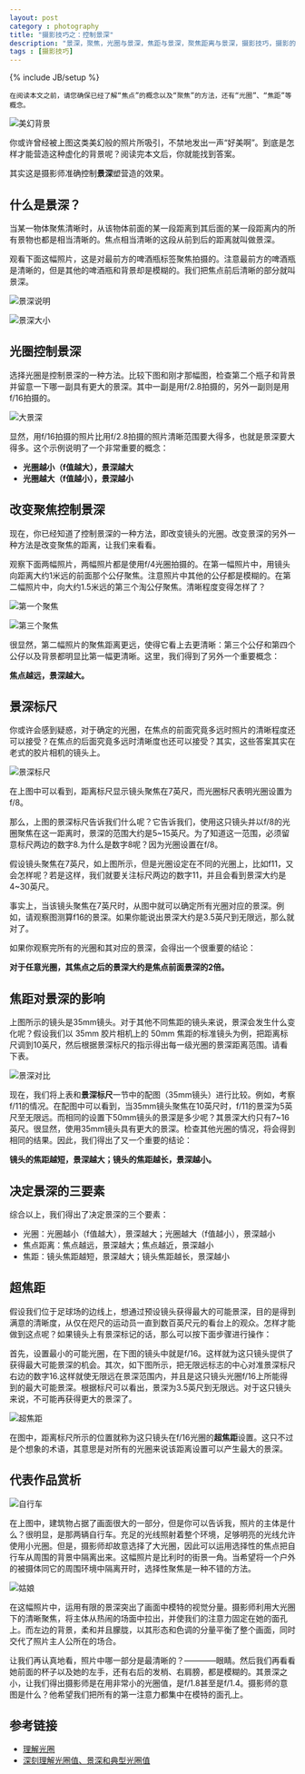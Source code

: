 ```yaml
---
layout: post
category : photography
title: "摄影技巧之：控制景深"
description: "景深，聚焦，光圈与景深，焦距与景深，聚焦距离与景深，摄影技巧，摄影的语言"
tags : [摄影技巧]
---
```

{% include JB/setup %}

    在阅读本文之前，请您确保已经了解“焦点”的概念以及“聚焦”的方法，还有“光圈”、“焦距”等概念。

![美幻背景](http://gtms04.alicdn.com/tps/i4/TB1fSBeHFXXXXbdXpXXCtjtIVXX-600-400.jpg)

你或许曾经被上图这类美幻般的照片所吸引，不禁地发出一声“好美啊”。到底是怎样才能营造这种虚化的背景呢？阅读完本文后，你就能找到答案。

其实这是摄影师准确控制**景深**塑营造的效果。

## 什么是景深？

当某一物体聚焦清晰时，从该物体前面的某一段距离到其后面的某一段距离内的所有景物也都是相当清晰的。焦点相当清晰的这段从前到后的距离就叫做景深。

观看下面这幅照片，这是对最前方的啤酒瓶标签聚焦拍摄的。注意最前方的啤酒瓶是清晰的，但是其他的啤酒瓶和背景却是模糊的。我们把焦点前后清晰的部分就叫景深。

![景深说明](http://www.canon.com.cn/specialsite/ds_abcbook/image/intermediate03_07.jpg)

![景深大小](http://www.canon.com.cn/specialsite/shootingmode/images/1-1-5.png)

## 光圈控制景深

选择光圈是控制景深的一种方法。比较下图和刚才那幅图，检查第二个瓶子和背景并留意一下哪一副具有更大的景深。其中一副是用f/2.8拍摄的，另外一副则是用f/16拍摄的。

![大景深](http://www.canon.com.cn/specialsite/ds_abcbook/image/intermediate03_12.jpg)

显然，用f/16拍摄的照片比用f/2.8拍摄的照片清晰范围要大得多，也就是景深要大得多。这个示例说明了一个非常重要的概念：

* **光圈越小（f值越大），景深越大**
* **光圈越大（f值越小），景深越小**

## 改变聚焦控制景深

现在，你已经知道了控制景深的一种方法，即改变镜头的光圈。改变景深的另外一种方法是改变聚焦的距离，让我们来看看。

观察下面两幅照片，两幅照片都是使用f/4光圈拍摄的。在第一幅照片中，用镜头向距离大约1米远的前面那个公仔聚焦。注意照片中其他的公仔都是模糊的。在第二幅照片中，向大约1.5米远的第三个淘公仔聚焦。清晰程度变得怎样了？

![第一个聚焦](http://gtms03.alicdn.com/tps/i3/TB1hU8aHFXXXXblXpXXCHHzIVXX-600-399.jpg)

![第三个聚焦](http://gtms04.alicdn.com/tps/i4/TB1lKU8HpXXXXcnXVXXCHHzIVXX-600-399.jpg)

很显然，第二幅照片的聚焦距离更远，使得它看上去更清晰：第三个公仔和第四个公仔以及背景都明显比第一幅更清晰。这里，我们得到了另外一个重要概念：

**焦点越远，景深越大。**

## 景深标尺

你或许会感到疑惑，对于确定的光圈，在焦点的前面究竟多远时照片的清晰程度还可以接受？在焦点的后面究竟多远时清晰度也还可以接受？其实，这些答案其实在老式的胶片相机的镜头上。

![景深标尺](http://gtms04.alicdn.com/tps/i4/TB10S0cHFXXXXcNXXXXidAn1pXX-534-302.jpg)

在上图中可以看到，距离标尺显示镜头聚焦在7英尺，而光圈标尺表明光圈设置为f/8。

那么，上图的景深标尺告诉我们什么呢？它告诉我们，使用这只镜头并以f/8的光圈聚焦在这一距离时，景深的范围大约是5~15英尺。为了知道这一范围，必须留意标尺两边的数字8.为什么是数字8呢？因为光圈设置在f/8。

假设镜头聚焦在7英尺，如上图所示，但是光圈设定在不同的光圈上，比如f11，又会怎样呢？若是这样，我们就要关注标尺两边的数字11，并且会看到景深大约是4~30英尺。

事实上，当该镜头聚焦在7英尺时，从图中就可以确定所有光圈对应的景深。例如，请观察图测算f16的景深。如果你能说出景深大约是3.5英尺到无限远，那么就对了。

如果你观察完所有的光圈和其对应的景深，会得出一个很重要的结论：

**对于任意光圈，其焦点之后的景深大约是焦点前面景深的2倍。**

## 焦距对景深的影响

上图所示的镜头是35mm镜头。对于其他不同焦距的镜头来说，景深会发生什么变化呢？假设我们以 35mm 胶片相机上的 50mm 焦距的标准镜头为例，把距离标尺调到10英尺，然后根据景深标尺的指示得出每一级光圈的景深距离范围。请看下表。

![景深对比](http://gtms01.alicdn.com/tps/i1/TB1D3I_HpXXXXcRXVXXWlqoHFXX-142-114.png)

现在，我们将上表和**景深标尺**一节中的配图（35mm镜头）进行比较。例如，考察f/11的情况。在配图中可以看到，当35mm镜头聚焦在10英尺时，f/11的景深为5英尺至无限远。而相同的设置下50mm镜头的景深是多少呢？其景深大约只有7~16英尺。很显然，使用35mm镜头具有更大的景深。检查其他光圈的情况，将会得到相同的结果。因此，我们得出了又一个重要的结论：

**镜头的焦距越短，景深越大；镜头的焦距越长，景深越小。**

## 决定景深的三要素

综合以上，我们得出了决定景深的三个要素：

* 光圈：光圈越小（f值越大），景深越大；光圈越大（f值越小），景深越小
* 焦点距离：焦点越远，景深越大；焦点越近，景深越小
* 焦距：镜头焦距越短，景深越大；镜头焦距越长，景深越小

## 超焦距

假设我们位于足球场的边线上，想通过预设镜头获得最大的可能景深，目的是得到满意的清晰度，从仅在咫尺的运动员一直到数百英尺元的看台上的观众。怎样才能做到这点呢？如果镜头上有景深标记的话，那么可以按下面步骤进行操作：

首先，设置最小的可能光圈，在下图的镜头中就是f/16。这样就为这只镜头提供了获得最大可能景深的机会。其次，如下图所示，把无限远标志的中心对准景深标尺右边的数字16.这样就使无限远在景深范围内，并且是这只镜头光圈f/16上所能得到的最大可能景深。根据标尺可以看出，景深为3.5英尺到无限远。对于这只镜头来说，不可能再获得更大的景深了。

![超焦距](http://gtms01.alicdn.com/tps/i1/TB1WAlXHFXXXXXgXFXXl6ea5XXX-543-297.jpg)

在图中，距离标尺所示的位置就称为这只镜头在f/16光圈的**超焦距**设置。这只不过是个想象的术语，其意思是对所有的光圈来说该距离设置可以产生最大的景深。

## 代表作品赏析

![自行车](http://gtms03.alicdn.com/tps/i3/TB1r90eHFXXXXamXpXXx2rSIVXX-600-600.jpg)

在上图中，建筑物占据了画面很大的一部分，但是你可以告诉我，照片的主体是什么？很明显，是那两辆自行车。充足的光线照射着整个环境，足够明亮的光线允许使用小光圈。但是，摄影师却故意选择了大光圈，因此可以运用选择性的焦点把自行车从周围的背景中隔离出来。这幅照片是比利时的街景一角。当希望将一个户外的被摄体同它的周围环境中隔离开时，选择性聚焦是一种不错的方法。

![姑娘](http://gtms03.alicdn.com/tps/i3/TB1S4U.HpXXXXbRXVXXraEsIVXX-600-900.jpg)

在这幅照片中，运用有限的景深突出了画面中模特的视觉分量。摄影师利用大光圈下的清晰聚焦，将主体从热闹的场面中拉出，并使我们的注意力固定在她的面孔上。而左边的背景，柔和并且朦胧，以其形态和色调的分量平衡了整个画面，同时交代了照片主人公所在的场合。

让我们再认真地看，照片中哪一部分是最清晰的？————眼睛。然后我们再看看她前面的杯子以及她的左手，还有右后的发梢、右肩膀，都是模糊的。其景深之小，让我们得出摄影师是在用非常小的光圈值，是f/1.8甚至是f/1.4。摄影师的意图是什么？他希望我们把所有的第一注意力都集中在模特的面孔上。

## 参考链接

* [理解光圈](http://www.canon.com.cn/specialsite/ds_abcbook/intermediate03.html)
* [深刻理解光圈值、景深和典型光圈值](http://www.canon.com.cn/specialsite/shootingmode/1-1.html)